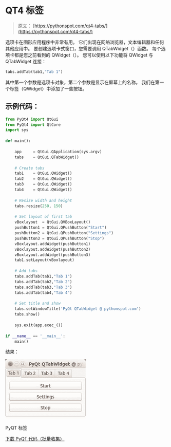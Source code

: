 # QT4 标签

> 原文： [https://pythonspot.com/qt4-tabs/](https://pythonspot.com/qt4-tabs/)

选项卡在图形应用程序中非常有用。 它们出现在网络浏览器，文本编辑器和任何其他应用中。 要创建选项卡式窗口，您需要调用 QTabWidget（）函数。 每个选项卡都是您之前看到的 QWidget（）。 您可以使用以下功能将 QWidget 与 QTabWidget 连接：

```py
tabs.addTab(tab1,"Tab 1")

```

其中第一个参数是选项卡对象，第二个参数是显示在屏幕上的名称。 我们在第一个标签（QWidget）中添加了一些按钮。

## 示例代码：

```py
from PyQt4 import QtGui
from PyQt4 import QtCore
import sys

def main():

    app 	= QtGui.QApplication(sys.argv)
    tabs	= QtGui.QTabWidget()

    # Create tabs
    tab1	= QtGui.QWidget()
    tab2	= QtGui.QWidget()
    tab3	= QtGui.QWidget()
    tab4	= QtGui.QWidget()

    # Resize width and height
    tabs.resize(250, 150)

    # Set layout of first tab
    vBoxlayout	= QtGui.QVBoxLayout()
    pushButton1 = QtGui.QPushButton("Start")
    pushButton2 = QtGui.QPushButton("Settings")
    pushButton3 = QtGui.QPushButton("Stop")
    vBoxlayout.addWidget(pushButton1)
    vBoxlayout.addWidget(pushButton2)
    vBoxlayout.addWidget(pushButton3)
    tab1.setLayout(vBoxlayout)

    # Add tabs
    tabs.addTab(tab1,"Tab 1")
    tabs.addTab(tab2,"Tab 2")
    tabs.addTab(tab3,"Tab 3")
    tabs.addTab(tab4,"Tab 4")

    # Set title and show
    tabs.setWindowTitle('PyQt QTabWidget @ pythonspot.com')
    tabs.show()

    sys.exit(app.exec_())

if __name__ == '__main__':
    main()

```

结果：

![PyQT Tabs](img/71481f97c660d6556a1bf3c5b70648bc.jpg)

PyQT 标签

[下载 PyQT 代码（批量收集）](https://pythonspot.com/python-qt-examples/)